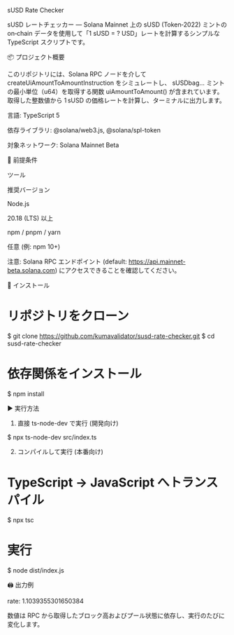 sUSD Rate Checker

sUSD レートチェッカー — Solana Mainnet 上の sUSD (Token‑2022) ミントの on‑chain データを使用して「1 sUSD = ? USD」レートを計算するシンプルな TypeScript スクリプトです。

📦 プロジェクト概要

このリポジトリには、Solana RPC ノードを介して createUiAmountToAmountInstruction をシミュレートし、
sUSDbag... ミントの最小単位（u64）を取得する関数 uiAmountToAmount() が含まれています。
取得した整数値から 1 sUSD の価格レートを計算し、ターミナルに出力します。

言語: TypeScript 5

依存ライブラリ: @solana/web3.js, @solana/spl-token

対象ネットワーク: Solana Mainnet Beta

🔧 前提条件

ツール

推奨バージョン

Node.js

20.18 (LTS) 以上

npm / pnpm / yarn

任意 (例: npm 10+)

注意: Solana RPC エンドポイント (default: https://api.mainnet-beta.solana.com) にアクセスできることを確認してください。

🚀 インストール

# リポジトリをクローン
$ git clone https://github.com/kumavalidator/susd-rate-checker.git
$ cd susd-rate-checker

# 依存関係をインストール
$ npm install

▶️ 実行方法

1. 直接 ts-node-dev で実行 (開発向け)

$ npx ts-node-dev src/index.ts

2. コンパイルして実行 (本番向け)

# TypeScript -> JavaScript へトランスパイル
$ npx tsc

# 実行
$ node dist/index.js

🖨️ 出力例

rate:  1.1039355301650384

数値は RPC から取得したブロック高およびプール状態に依存し、実行のたびに変化します。

